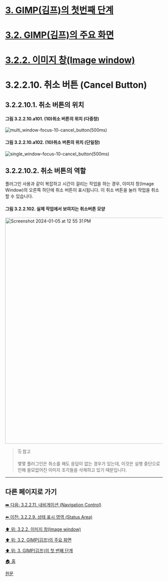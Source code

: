 # [3. GIMP(김프)의 첫번째 단계](./03-00-first-step-with-gimp.md)
# [3.2. GIMP(김프)의 주요 화면](./03-02-00-main-window.md)
# [3.2.2. 이미지 창(Image window)](./03-02-02-image-window.md)
# 3.2.2.10. 취소 버튼 (Cancel Button)
## 3.2.2.10.1. 취소 버튼의 위치
#### 그림 3.2.2.10.a101. (10)취소 버튼의 위치 (다중창)
![multi_window-focus-10-cancel_button(500ms)](https://github.com/wonder13662/gimp/assets/15767104/04c8fab7-4f24-47a0-a0b1-614d032f61df)

#### 그림 3.2.2.10.a102. (10)취소 버튼의 위치 (단일창)
![single_window-focus-10-cancel_button(500ms)](https://github.com/wonder13662/gimp/assets/15767104/014cd09d-1256-4661-ba38-84129c3ad9b9)

## 3.2.2.10.2. 취소 버튼의 역할
플러그인 사용과 같이 복잡하고 시간이 걸리는 작업을 하는 경우, 이미지 창(Image Window)의 오른쪽 하단에 취소 버튼이 표시됩니다. 이 취소 버튼을 눌러 작업을 취소할 수 있습니다.
#### 그림 3.2.2.102. 실제 작업에서 보여지는 취소버튼 모양
<img width="720" alt="Screenshot 2024-01-05 at 12 55 31 PM" environment="MacOS:Sonoma 14.2.1 GIMP 2.10.36" src="https://github.com/wonder13662/gimp/assets/15767104/f07c7300-49d0-4edf-98e3-a4e73e93b861">

> 🗒️ 참고
>
> 몇몇 플러그인은 취소를 해도 응답이 없는 경우가 있는데, 이것은 실행 중단으로 인해 쓸모없어진 이미지 조각들을 삭제하고 있기 때문입니다.

***

## 다른 페이지로 가기
[➡️ 다음: 3.2.2.11. 내비게이션 (Navigation Control)](./03-02-02-image-windowx-11-navigation-control.md)

[⬅️ 이전: 3.2.2.9. 상태 표시 영역 (Status Area)](./03-02-02-image-windowx-09-status-area.md)

[⬆️ 위: 3.2.2. 이미지 창(Image window)](./03-02-02-image-window.md)

[⬆️ 위: 3.2. GIMP(김프)의 주요 화면](./03-02-00-main-window.md)

[⬆️ 위: 3. GIMP(김프)의 첫 번째 단계](./03-00-first-step-with-gimp.md)

[🏠 홈](./00-home.md)

[원문](https://docs.gimp.org/2.10/ko/gimp-image-window.html)
